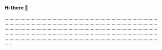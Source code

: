 ### Hi there 👋

..................................................................................................................................................................................................................................................................................................................................................................................................................................................................................................................................................................................................................................................